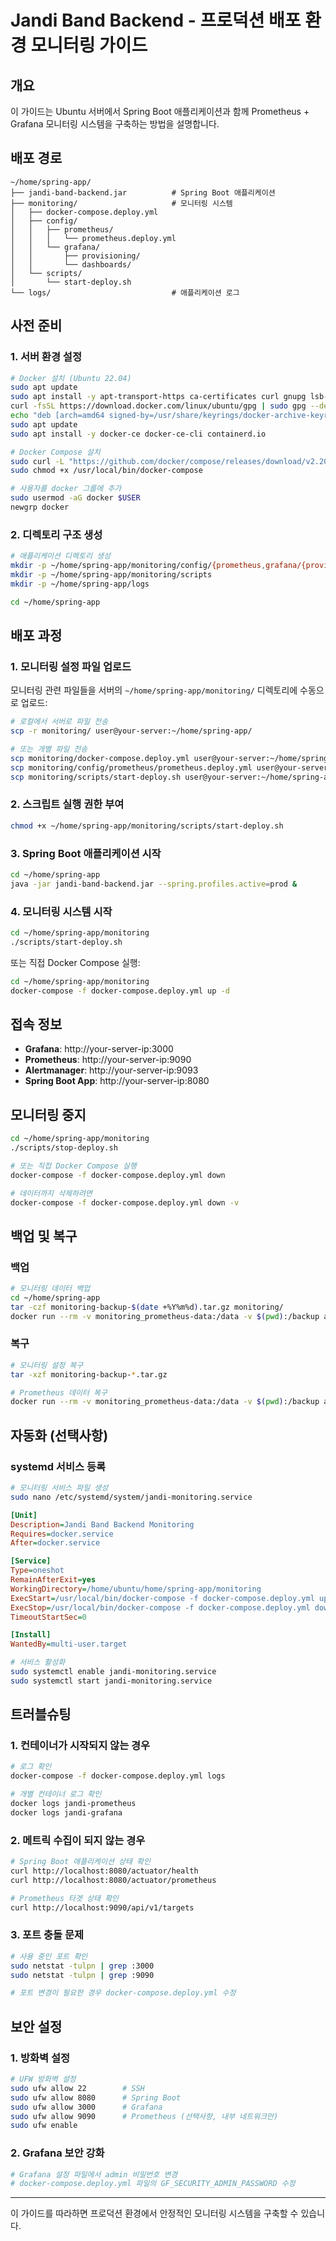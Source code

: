 # Jandi Band Backend - 프로덕션 배포 환경 모니터링 가이드

## 개요

이 가이드는 Ubuntu 서버에서 Spring Boot 애플리케이션과 함께 Prometheus + Grafana 모니터링 시스템을 구축하는 방법을 설명합니다.

## 배포 경로

```
~/home/spring-app/
├── jandi-band-backend.jar          # Spring Boot 애플리케이션
├── monitoring/                     # 모니터링 시스템
│   ├── docker-compose.deploy.yml
│   ├── config/
│   │   ├── prometheus/
│   │   │   └── prometheus.deploy.yml
│   │   └── grafana/
│   │       ├── provisioning/
│   │       └── dashboards/
│   └── scripts/
│       └── start-deploy.sh
└── logs/                           # 애플리케이션 로그
```

## 사전 준비

### 1. 서버 환경 설정

```bash
# Docker 설치 (Ubuntu 22.04)
sudo apt update
sudo apt install -y apt-transport-https ca-certificates curl gnupg lsb-release
curl -fsSL https://download.docker.com/linux/ubuntu/gpg | sudo gpg --dearmor -o /usr/share/keyrings/docker-archive-keyring.gpg
echo "deb [arch=amd64 signed-by=/usr/share/keyrings/docker-archive-keyring.gpg] https://download.docker.com/linux/ubuntu $(lsb_release -cs) stable" | sudo tee /etc/apt/sources.list.d/docker.list > /dev/null
sudo apt update
sudo apt install -y docker-ce docker-ce-cli containerd.io

# Docker Compose 설치
sudo curl -L "https://github.com/docker/compose/releases/download/v2.20.0/docker-compose-$(uname -s)-$(uname -m)" -o /usr/local/bin/docker-compose
sudo chmod +x /usr/local/bin/docker-compose

# 사용자를 docker 그룹에 추가
sudo usermod -aG docker $USER
newgrp docker
```

### 2. 디렉토리 구조 생성

```bash
# 애플리케이션 디렉토리 생성
mkdir -p ~/home/spring-app/monitoring/config/{prometheus,grafana/{provisioning/{datasources,dashboards},dashboards}}
mkdir -p ~/home/spring-app/monitoring/scripts
mkdir -p ~/home/spring-app/logs

cd ~/home/spring-app
```

## 배포 과정

### 1. 모니터링 설정 파일 업로드

모니터링 관련 파일들을 서버의 `~/home/spring-app/monitoring/` 디렉토리에 수동으로 업로드:

```bash
# 로컬에서 서버로 파일 전송
scp -r monitoring/ user@your-server:~/home/spring-app/

# 또는 개별 파일 전송
scp monitoring/docker-compose.deploy.yml user@your-server:~/home/spring-app/monitoring/
scp monitoring/config/prometheus/prometheus.deploy.yml user@your-server:~/home/spring-app/monitoring/config/prometheus/
scp monitoring/scripts/start-deploy.sh user@your-server:~/home/spring-app/monitoring/scripts/
```

### 2. 스크립트 실행 권한 부여

```bash
chmod +x ~/home/spring-app/monitoring/scripts/start-deploy.sh
```

### 3. Spring Boot 애플리케이션 시작

```bash
cd ~/home/spring-app
java -jar jandi-band-backend.jar --spring.profiles.active=prod &
```

### 4. 모니터링 시스템 시작

```bash
cd ~/home/spring-app/monitoring
./scripts/start-deploy.sh
```

또는 직접 Docker Compose 실행:

```bash
cd ~/home/spring-app/monitoring
docker-compose -f docker-compose.deploy.yml up -d
```

## 접속 정보

- **Grafana**: http://your-server-ip:3000
- **Prometheus**: http://your-server-ip:9090
- **Alertmanager**: http://your-server-ip:9093
- **Spring Boot App**: http://your-server-ip:8080

## 모니터링 중지

```bash
cd ~/home/spring-app/monitoring
./scripts/stop-deploy.sh

# 또는 직접 Docker Compose 실행
docker-compose -f docker-compose.deploy.yml down

# 데이터까지 삭제하려면
docker-compose -f docker-compose.deploy.yml down -v
```

## 백업 및 복구

### 백업

```bash
# 모니터링 데이터 백업
cd ~/home/spring-app
tar -czf monitoring-backup-$(date +%Y%m%d).tar.gz monitoring/
docker run --rm -v monitoring_prometheus-data:/data -v $(pwd):/backup alpine tar czf /backup/prometheus-data-$(date +%Y%m%d).tar.gz -C /data .
```

### 복구

```bash
# 모니터링 설정 복구
tar -xzf monitoring-backup-*.tar.gz

# Prometheus 데이터 복구
docker run --rm -v monitoring_prometheus-data:/data -v $(pwd):/backup alpine tar xzf /backup/prometheus-data-*.tar.gz -C /data
```

## 자동화 (선택사항)

### systemd 서비스 등록

```bash
# 모니터링 서비스 파일 생성
sudo nano /etc/systemd/system/jandi-monitoring.service
```

```ini
[Unit]
Description=Jandi Band Backend Monitoring
Requires=docker.service
After=docker.service

[Service]
Type=oneshot
RemainAfterExit=yes
WorkingDirectory=/home/ubuntu/home/spring-app/monitoring
ExecStart=/usr/local/bin/docker-compose -f docker-compose.deploy.yml up -d
ExecStop=/usr/local/bin/docker-compose -f docker-compose.deploy.yml down
TimeoutStartSec=0

[Install]
WantedBy=multi-user.target
```

```bash
# 서비스 활성화
sudo systemctl enable jandi-monitoring.service
sudo systemctl start jandi-monitoring.service
```

## 트러블슈팅

### 1. 컨테이너가 시작되지 않는 경우

```bash
# 로그 확인
docker-compose -f docker-compose.deploy.yml logs

# 개별 컨테이너 로그 확인
docker logs jandi-prometheus
docker logs jandi-grafana
```

### 2. 메트릭 수집이 되지 않는 경우

```bash
# Spring Boot 애플리케이션 상태 확인
curl http://localhost:8080/actuator/health
curl http://localhost:8080/actuator/prometheus

# Prometheus 타겟 상태 확인
curl http://localhost:9090/api/v1/targets
```

### 3. 포트 충돌 문제

```bash
# 사용 중인 포트 확인
sudo netstat -tulpn | grep :3000
sudo netstat -tulpn | grep :9090

# 포트 변경이 필요한 경우 docker-compose.deploy.yml 수정
```

## 보안 설정

### 1. 방화벽 설정

```bash
# UFW 방화벽 설정
sudo ufw allow 22        # SSH
sudo ufw allow 8080      # Spring Boot
sudo ufw allow 3000      # Grafana
sudo ufw allow 9090      # Prometheus (선택사항, 내부 네트워크만)
sudo ufw enable
```

### 2. Grafana 보안 강화

```bash
# Grafana 설정 파일에서 admin 비밀번호 변경
# docker-compose.deploy.yml 파일의 GF_SECURITY_ADMIN_PASSWORD 수정
```

---

이 가이드를 따라하면 프로덕션 환경에서 안정적인 모니터링 시스템을 구축할 수 있습니다.
